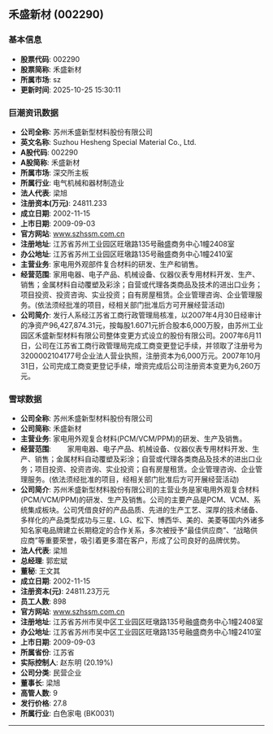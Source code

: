 ## 禾盛新材 (002290)

### 基本信息

- **股票代码**: 002290
- **股票简称**: 禾盛新材
- **所属市场**: sz
- **更新时间**: 2025-10-25 15:30:11

### 巨潮资讯数据

- **公司全称**: 苏州禾盛新型材料股份有限公司
- **英文名称**: Suzhou Hesheng Special Material Co., Ltd.
- **A股代码**: 002290
- **A股简称**: 禾盛新材
- **所属市场**: 深交所主板
- **所属行业**: 电气机械和器材制造业
- **法人代表**: 梁旭
- **注册资本(万元)**: 24811.233
- **成立日期**: 2002-11-15
- **上市日期**: 2009-09-03
- **官方网站**: www.szhssm.com.cn
- **注册地址**: 江苏省苏州工业园区旺墩路135号融盛商务中心1幢2408室
- **办公地址**: 江苏省苏州工业园区旺墩路135号融盛商务中心1幢2410室
- **主营业务**: 家电用外观部件复合材料的研发、生产和销售。
- **经营范围**: 家用电器、电子产品、机械设备、仪器仪表专用材料开发、生产、销售；金属材料自动覆塑及彩涂；自营或代理各类商品及技术的进出口业务；项目投资、投资咨询、实业投资；自有房屋租赁。企业管理咨询、企业管理服务。(依法须经批准的项目，经相关部门批准后方可开展经营活动)
- **公司简介**: 发行人系经江苏省工商行政管理局核准，以2007年4月30日经审计的净资产96,427,874.31元，按每股1.6071元折合股本6,000万股，由苏州工业园区禾盛新型材料有限公司整体变更方式设立的股份有限公司。2007年6月11日，公司在江苏省工商行政管理局完成工商变更登记手续，并领取了注册号为3200002104177号企业法人营业执照，注册资本为6,000万元。2007年10月31日，公司完成工商变更登记手续，增资完成后公司注册资本变更为6,260万元。

### 雪球数据

- **公司全称**: 苏州禾盛新型材料股份有限公司
- **公司简称**: 禾盛新材
- **主营业务**: 家电用外观复合材料(PCM/VCM/PPM)的研发、生产及销售。
- **经营范围**: 　　家用电器、电子产品、机械设备、仪器仪表专用材料开发、生产、销售；金属材料自动覆塑及彩涂；自营或代理各类商品及技术的进出口业务；项目投资、投资咨询、实业投资；自有房屋租赁。企业管理咨询、企业管理服务。(依法须经批准的项目，经相关部门批准后方可开展经营活动)
- **公司简介**: 苏州禾盛新型材料股份有限公司的主营业务是家电用外观复合材料(PCM/VCM/PPM)的研发、生产及销售。公司的主要产品是PCM、VCM、系统集成板块。公司凭借良好的产品品质、先进的生产工艺、深厚的技术储备、多样化的产品类型成功与三星、LG、松下、博西华、美的、美菱等国内外诸多知名家电品牌建立长期稳定的合作关系，多次被授予“最佳供应商”、“战略供应商”等重要荣誉，吸引着更多潜在客户，形成了公司良好的品牌优势。
- **法人代表**: 梁旭
- **总经理**: 郭宏斌
- **董秘**: 王文其
- **成立日期**: 2002-11-15
- **注册资本(元)**: 24811.23万元
- **员工人数**: 898
- **官方网站**: www.szhssm.com.cn
- **注册地址**: 江苏省苏州市吴中区工业园区旺墩路135号融盛商务中心1幢2408室
- **办公地址**: 江苏省苏州市吴中区工业园区旺墩路135号融盛商务中心1幢2410室
- **上市日期**: 2009-09-03
- **所属省份**: 江苏省
- **实际控制人**: 赵东明 (20.19%)
- **公司分类**: 民营企业
- **董事长**: 梁旭
- **高管人数**: 9
- **发行价格**: 27.8
- **所属行业**: 白色家电 (BK0031)

---